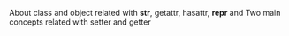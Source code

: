 About class and object related with __str__, getattr, hasattr, __repr__ and Two main concepts related with setter and getter
